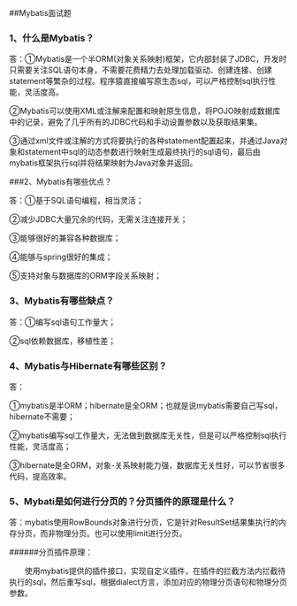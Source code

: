 ##Mybatis面试题

### 1、什么是Mybatis？

答：①Mybatis是一个半ORM(对象关系映射)框架，它内部封装了JDBC，开发时只需要关注SQL语句本身，不需要花费精力去处理加载驱动、创建连接、创建statement等繁杂的过程。程序猿直接编写原生态sql，可以严格控制sql执行性能，灵活度高。

②Mybatis可以使用XML或注解来配置和映射原生信息，将POJO映射成数据库中的记录，避免了几乎所有的JDBC代码和手动设置参数以及获取结果集。

③通过xml文件或注解的方式将要执行的各种statement配置起来，并通过Java对象和statement中sql的动态参数进行映射生成最终执行的sql语句，最后由mybatis框架执行sql并将结果映射为Java对象并返回。

###2、Mybatis有哪些优点？

答：①基于SQL语句编程，相当灵活；

②减少JDBC大量冗余的代码，无需关注连接开关；

③能够很好的兼容各种数据库；

④能够与spring很好的集成；

⑤支持对象与数据库的ORM字段关系映射；

### 3、Mybatis有哪些缺点？

答：①编写sql语句工作量大；

②sql依赖数据库，移植性差；

### 4、Mybatis与Hibernate有哪些区别？

答：

①mybatis是半ORM；hibernate是全ORM；也就是说mybatis需要自己写sql，hibernate不需要；

②mybatis编写sql工作量大，无法做到数据库无关性，但是可以严格控制sql执行性能，灵活度高；

③hibernate是全ORM，对象-关系映射能力强，数据库无关性好，可以节省很多代码，提高效率。

### 5、Mybati是如何进行分页的？分页插件的原理是什么？

答：mybatis使用RowBounds对象进行分页，它是针对ResultSet结果集执行的内存分页，而非物理分页。也可以使用limit进行分页。

######分页插件原理：

&emsp;&emsp;使用mybatis提供的插件接口，实现自定义插件，在插件的拦截方法内拦截待执行的sql，然后重写sql，根据dialect方言，添加对应的物理分页语句和物理分页参数。